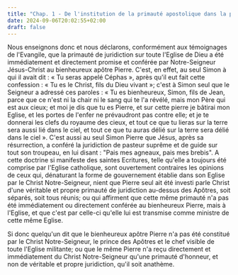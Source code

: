 ```yaml
---
title: "Chap. 1 - De l'institution de la primauté apostolique dans la personne du bienheureux Pierre"
date: 2024-09-06T20:02:55+02:00
draft: false
---
```



Nous enseignons donc et nous déclarons, conformément aux témoignages de l'Evangile, que la primauté de juridiction sur toute l'Eglise de Dieu a été immédiatement et directement promise et conférée par Notre-Seigneur Jésus-Christ au bienheureux apôtre Pierre. C'est, en effet, au seul Simon à qui il avait dit : « Tu seras appelé Céphas », après qu'il eut fait cette confession : « Tu es le Christ, fils du Dieu vivant »; c'est à Simon seul que le Seigneur a adressé ces paroles : « Tu es bienheureux, Simon, fils de Jean, parce que ce n'est ni la chair ni le sang qui te l'a révélé, mais mon Père qui est aux cieux; et moi je dis que tu es Pierre, et sur cette pierre je bâtirai mon Eglise, et les portes de l'enfer ne prévaudront pas contre elle; et je te donnerai les clefs du royaume des cieux, et tout ce que tu lieras sur la terre sera aussi lié dans le ciel, et tout ce que tu auras délié sur la terre sera délié dans le ciel ». C'est aussi au seul Simon Pierre que Jésus, après sa résurrection, a conféré la juridiction de pasteur suprême et de guide sur tout son troupeau, en lui disant : "Pais mes agneaux, pais mes brebis". A cette doctrine si manifeste des saintes Ecritures, telle qu'elle a toujours été comprise par l'Eglise catholique, sont ouvertement contraires les opinions de ceux qui, dénaturant la forme de gouvernement établie dans son Eglise par le Christ Notre-Seigneur, nient que Pierre seul ait été investi parle Christ d'une véritable et propre primauté de juridiction au-dessus des Apôtres, soit séparés, soit tous réunis; ou qui affirment que cette même primauté n'a pas été immédiatement ou directement conférée au bienheureux Pierre, mais à l'Eglise, et que c'est par celle-ci qu'elle lui est transmise comme ministre de cette même Eglise.

Si donc quelqu'un dit que le bienheureux apôtre Pierre n'a pas été constitué par le Christ Notre-Seigneur, le prince des Apôtres et le chef visible de toute l'Eglise militante; ou que le même Pierre n'a reçu directement et immédiatement du Christ Notre-Seigneur qu'une primauté d'honneur, et non de véritable et propre juridiction, qu'il soit anathème.

